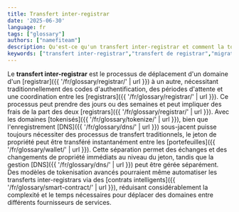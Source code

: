 ```yaml
---
title: Transfert inter-registrar
date: '2025-06-30'
language: fr
tags: ["glossary"]
authors: ["namefiteam"]
description: Qu'est-ce qu'un transfert inter-registrar et comment la tokenisation simplifie-t-elle le processus?
keywords: ["transfert inter-registrar","transfert de registrar","migration de domaine","processus de transfert","tokenisation"]
---
```


Le **transfert inter-registrar** est le processus de déplacement d'un domaine d'un [registrar]({{ '/fr/glossary/registrar/' | url }}) à un autre, nécessitant traditionnellement des codes d'authentification, des périodes d'attente et une coordination entre les [registrars]({{ '/fr/glossary/registrar/' | url }}). Ce processus peut prendre des jours ou des semaines et peut impliquer des frais de la part des deux [registrars]({{ '/fr/glossary/registrar/' | url }}). Avec les domaines [tokenisés]({{ '/fr/glossary/tokenize/' | url }}), bien que l'enregistrement [DNS]({{ '/fr/glossary/dns/' | url }}) sous-jacent puisse toujours nécessiter des processus de transfert traditionnels, le jeton de propriété peut être transféré instantanément entre les [portefeuilles]({{ '/fr/glossary/wallet/' | url }}). Cette séparation permet des échanges et des changements de propriété immédiats au niveau du jeton, tandis que la gestion [DNS]({{ '/fr/glossary/dns/' | url }}) peut être gérée séparément. Des modèles de tokenisation avancés pourraient même automatiser les transferts inter-registrars via des [contrats intelligents]({{ '/fr/glossary/smart-contract/' | url }}), réduisant considérablement la complexité et le temps nécessaires pour déplacer des domaines entre différents fournisseurs de services.